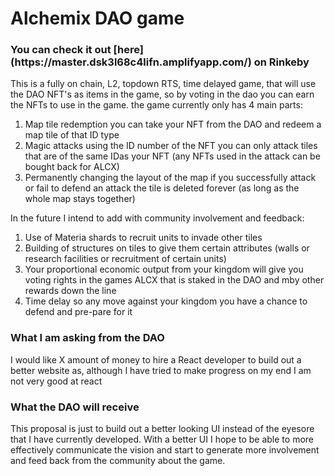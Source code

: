 <h1>Alchemix DAO game</h1>

<h3>You can check it out [here](https://master.dsk3l68c4lifn.amplifyapp.com/) on Rinkeby </h3>

This is a fully on chain, L2, topdown RTS, time delayed game, that will use the DAO NFT's as items in the game, so by 
voting in the dao 
you can earn the NFTs to use in the game. the game currently only has 4 main parts:
1. Map tile redemption you can take your NFT from the DAO and redeem a map tile of that ID type
2. Magic attacks using the ID number of the NFT you can only attack tiles that are of the same IDas your NFT (any 
   NFTs used in the attack can be bought back for ALCX)
3. Permanently changing the layout of the map if you successfully attack or fail to defend an attack the tile is 
deleted forever (as long as the whole map stays together)

In the future I intend to add with community involvement and feedback:
1. Use of Materia shards to recruit units to invade other tiles
2. Building of structures on tiles to give them certain attributes (walls or research facilities or recruitment of 
   certain units)
3. Your proportional economic output from your kingdom will give you voting rights in the games ALCX that is staked in 
   the DAO and mby other rewards down the line
4. Time delay so any move against your kingdom you have a chance to defend and pre-pare for it

<h3>What I am asking from the DAO</h3>
I would like X amount of money to hire a React developer to build out a better website as, although I 
have tried to make progress on my end I am not very good at react

<h3>What the DAO will receive</h3>
This proposal is just to build out a better looking UI instead of the eyesore that I have currently developed. With 
a better UI I hope to be able to more effectively communicate the vision and start to generate more involvement and 
feed back from the community about the game.